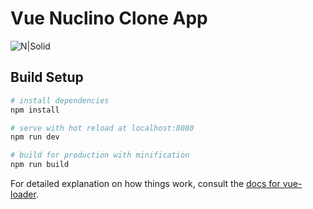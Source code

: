 # Vue Nuclino Clone App

![N|Solid](https://i.ibb.co/Qvx6HgV/Screenshot-from-2019-04-27-16-06-25.png)

## Build Setup

``` bash
# install dependencies
npm install

# serve with hot reload at localhost:8080
npm run dev

# build for production with minification
npm run build
```

For detailed explanation on how things work, consult the [docs for vue-loader](http://vuejs.github.io/vue-loader).
